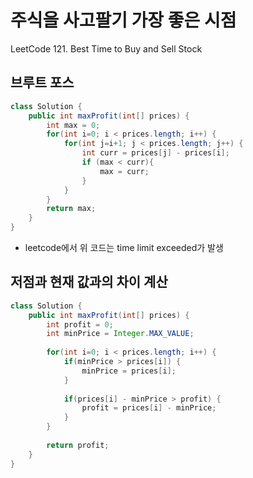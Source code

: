 # 주식을 사고팔기 가장 좋은 시점

LeetCode 121. Best Time to Buy and Sell Stock

## 브루트 포스

```java
class Solution {
    public int maxProfit(int[] prices) {
        int max = 0;
        for(int i=0; i < prices.length; i++) {
            for(int j=i+1; j < prices.length; j++) {
                int curr = prices[j] - prices[i];
                if (max < curr){
                    max = curr;
                }
            }   
        }
        return max;
    }
}
```

* leetcode에서 위 코드는 time limit exceeded가 발생

## 저점과 현재 값과의 차이 계산

```java
class Solution {
    public int maxProfit(int[] prices) {
        int profit = 0;
        int minPrice = Integer.MAX_VALUE;
        
        for(int i=0; i < prices.length; i++) {
            if(minPrice > prices[i]) {
                minPrice = prices[i];
            }
            
            if(prices[i] - minPrice > profit) {
                profit = prices[i] - minPrice;
            }
        }
        
        return profit;
    }
}
```
